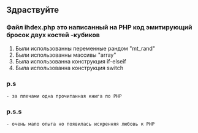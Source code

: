 ## Здраствуйте
### Файл ihdex.php это написанный на PHP код эмитирующий бросок двух костей -кубиков
1. Были использованны переменные рандом "mt_rand" 
2. Были использованны массивы "array"
3. Была использованна конструкция if-elseif
4. Была использованна конструкция switch
### p.s
    - за плечами одна прочитанная книга по PHP
### p.s.s 
    - очень мало опыта но появилась искренняя любовь к PHP
